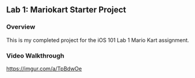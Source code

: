## Lab 1: Mariokart Starter Project

### Overview

This is my completed project for the iOS 101 Lab 1 Mario Kart assignment.

### Video Walkthrough

https://imgur.com/a/TpBdwOe
